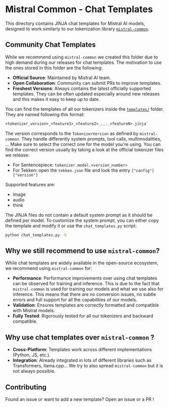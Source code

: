 # Mistral Common - Chat Templates

This directory contains JINJA chat templates for Mistral AI models, designed to work similarly to our tokenization library [`mistral-common`](https://github.com/mistralai/mistral-common).

## Community Chat Templates

While we recommend using `mistral-common` we created this folder due to high demand during our releases for chat templates. The motivation to use the ones stored in this folder are the following:

- **Official Source**: Maintained by Mistral AI team.
- **Open Collaboration**: Community can submit PRs to improve templates.
- **Freshest Versions**: Always contains the latest officially supported templates. They can be often updated especially around new releases and this makes it easy to keep up to date.

You can find the templates of all our tokenizers inside the [`templates/`](./templates/) folder. They are named following this format:
```txt
<tokenizer_version>_<feature1>_<feature2>_..._<featureN>.jinja`
```

The version corresponds to the `TokenizerVersion` as defined by `mistral-common`. They handle differently system prompts, tool calls, multimodalities, ... Make sure to select the correct one for the model you're using. You can find the correct version usually by taking a look at the official tokenizer files we release:
- For Sentencepiece: `tokenizer.model.<version_number>`
- For Tekken: open the `tekken.json` file and look the entry `["config"]["version"]`

Supported features are:
- image
- audio
- think

The JINJA files do not contain a default system prompt as it should be defined per model. To customize the system prompt, you can either copy the template and modify it or use the `chat_templates.py` script:
```bash
python chat_templates.py -h
```

## Why we still recommend to use `mistral-common`?

While chat templates are widely available in the open-source ecosystem, we recommend using `mistral-common` for:
- **Performance**: Performance improvements over using chat templates can be observed for training and inference. This is due to the fact that `mistral-common` is used for training our models and what we use also for inference. This means that there are no conversion issues, no subtle errors and full support for all the capabilities of our models.
- **Validation**: Ensures templates are correctly formatted and compatible with Mistral models.
- **Fully Tested**: Rigorously tested for all our tokenizers and backward compatible.


## Why use chat templates over `mistral-common` ?

- **Cross-Platform**: Templates work across different implementations (Python, JS, etc.).
- **Integration**: Already integrated in lots of different libraries such as Transformers, llama.cpp... We try to also spread `mistral-common` but it is not always possible.


## Contributing

Found an issue or want to add a new template? Open an issue or a PR !
